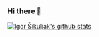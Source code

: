 ### Hi there 👋

[![Igor Šikuljak's github stats](https://github-readme-stats.vercel.app/api?username=FmasterofU&count_private=true&show_icons=true&theme=chartreuse-dark)](https://github.com/FmasterofU)

<!--
**FmasterofU/FmasterofU** is a ✨ _special_ ✨ repository because its `README.md` (this file) appears on your GitHub profile.

Here are some ideas to get you started:

- 🔭 I’m currently working on ...
- 🌱 I’m currently learning ...
- 👯 I’m looking to collaborate on ...
- 🤔 I’m looking for help with ...
- 💬 Ask me about ...
- 📫 How to reach me: ...
- 😄 Pronouns: ...
- ⚡ Fun fact: ...
-->
